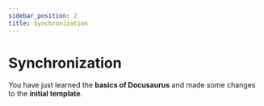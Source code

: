 ```yaml
---
sidebar_position: 2
title: Synchronization
---
```


# Synchronization

You have just learned the **basics of Docusaurus** and made some changes to the **initial template**.
